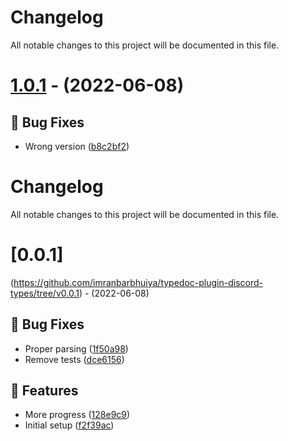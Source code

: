 # Changelog
All notable changes to this project will be documented in this file.

# [1.0.1](https://github.com/imranbarbhuiya/typedoc-plugin-discord-types/compare/v1.0.0...v1.0.1) - (2022-06-08)

## 🐛 Bug Fixes

- Wrong version ([b8c2bf2](https://github.com/imranbarbhuiya/typedoc-plugin-discord-types/commit/b8c2bf28a2240f73c4fe0dcebb62ba8c0b31cd83))

# Changelog

All notable changes to this project will be documented in this file.

# [0.0.1]

(https://github.com/imranbarbhuiya/typedoc-plugin-discord-types/tree/v0.0.1) - (2022-06-08)

## 🐛 Bug Fixes

-   Proper parsing ([1f50a98](https://github.com/imranbarbhuiya/typedoc-plugin-discord-types/commit/1f50a985b76ab2660a27053cbf85ec91ea03b448))
-   Remove tests ([dce6156](https://github.com/imranbarbhuiya/typedoc-plugin-discord-types/commit/dce6156fdc13d68fd568b4a2c583ed2c9dd80f6a))

## 🚀 Features

-   More progress ([128e9c9](https://github.com/imranbarbhuiya/typedoc-plugin-discord-types/commit/128e9c9af42ef730980cb5b54cd43b3146159b1e))
-   Initial setup ([f2f39ac](https://github.com/imranbarbhuiya/typedoc-plugin-discord-types/commit/f2f39acffcf0294d37f602a3172493437c285858))
